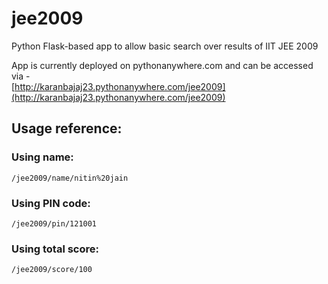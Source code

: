 # jee2009
Python Flask-based app to allow basic search over results of IIT JEE 2009


App is currently deployed on pythonanywhere.com and can be accessed via -\
[http://karanbajaj23.pythonanywhere.com/jee2009](http://karanbajaj23.pythonanywhere.com/jee2009)

## Usage reference:

### Using name:
```
/jee2009/name/nitin%20jain
```

### Using PIN code:
```
/jee2009/pin/121001
```

### Using total score:
```
/jee2009/score/100
```
